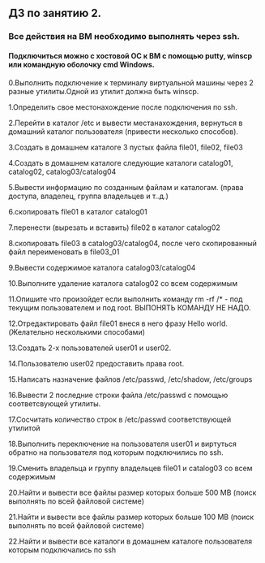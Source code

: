 ## ДЗ по занятию 2.

### Все действия на ВМ необходимо выполнять через ssh. 

#### Подключиться можно с хостовой ОС к ВМ с помощью putty, winscp или командную оболочку cmd Windows.

0.Выполнить подключение к терминалу виртуальной машины через 2 разные утилиты.Одной из утилит должна быть winscp.  

1.Определить свое местонахождение после подключения по ssh. 

2.Перейти в каталог /etc и вывести местанахождения, вернуться в домашний каталог пользователя (привести несколько способов).

3.Создать в домашнем  каталоге  3 пустых файла file01, file02, file03

4.Создать в домашнем каталоге следующие каталоги catalog01, catalog02, catalog03/catalog04

5.Вывести информацию по созданным файлам и каталогам. (права доступа, владелец, группа владельцев и т..д.)

6.скопировать file01 в каталог catalog01

7.перенести (вырезать и вставить) file02 в каталог catalog02 

8.скопировать file03 в catalog03/catalog04, после чего скопированный файл переименовать в file03_01

9.Вывести содержимое каталога catalog03/catalog04

10.Выполните удаление каталога catalog02 со всем содержимым

11.Опишите что произойдет если выполнить команду rm -rf /* - под текущим пользователем и под root. ВЫПОНЯТЬ КОМАНДУ НЕ НАДО.

12.Отредактировать файл file01 внеся в него фразу Hello world. (Желательно несколькими способами)

13.Создать 2-х пользователей user01 и user02.

14.Пользователю user02 предоставить права root. 

15.Написать назначение файлов /etc/passwd, /etc/shadow, /etc/groups

16.Вывести 2 последние строки файла /etc/passwd c помощью соответсвующей утилиты.

17.Сосчитать количество строк в /etc/passwd соответствующей утилитой

18.Выполнить переключение на пользователя user01 и виртуться обратно на пользователя под которым подключились по ssh.

19.Сменить владельца и группу владельцев file01 и catalog03 со всем содержимым

20.Найти и вывести все файлы размер которых больше 500 MB (поиск выполнять по всей файловой системе)

21.Найти и вывести все файлы размер которых больше 100 MB (поиск выполнять по всей файловой системе)

22.Найти и вывести все каталоги в домашнем каталоге пользователя которым подключались по ssh
